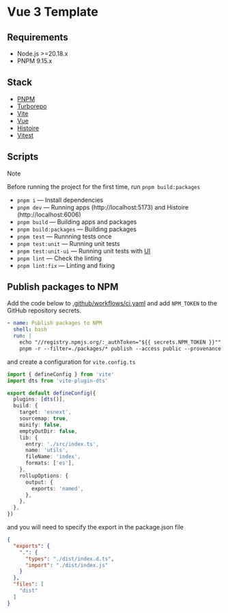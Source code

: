 # Vue 3 Template

## Requirements

- Node.js >=20.18.x
- PNPM 9.15.x

## Stack

- [PNPM](https://pnpm.io)
- [Turborepo](https://turbo.build/repo/docs)
- [Vite](https://vite.dev)
- [Vue](https://vuejs.org)
- [Histoire](https://histoire.dev)
- [Vitest](https://vitest.dev)

## Scripts

> [!NOTE]
> Before running the project for the first time, run `pnpm build:packages`

- `pnpm i` — Install dependencies
- `pnpm dev` — Running apps (http://localhost:5173) and Histoire (http://localhost:6006)
- `pnpm build` — Building apps and packages
- `pnpm build:packages` — Building packages
- `pnpm test` — Runnning tests once
- `pnpm test:unit` — Running unit tests
- `pnpm test:unit-ui` — Running unit tests with [UI](https://vitest.dev/guide/ui.html)
- `pnpm lint` — Check the linting
- `pnpm lint:fix` — Linting and fixing

## Publish packages to NPM

Add the code below to [.github/workflows/ci.yaml](.github/workflows/ci.yaml) and add `NPM_TOKEN` to the GitHub repository secrets.

```yaml
- name: Publish packages to NPM
  shell: bash
  run: |
    echo "//registry.npmjs.org/:_authToken="${{ secrets.NPM_TOKEN }}"" > ~/.npmrc
    pnpm -r --filter=./packages/* publish --access public --provenance
```

and create a configuration for `vite.config.ts`

```ts
import { defineConfig } from 'vite'
import dts from 'vite-plugin-dts'

export default defineConfig({
  plugins: [dts()],
  build: {
    target: 'esnext',
    sourcemap: true,
    minify: false,
    emptyOutDir: false,
    lib: {
      entry: './src/index.ts',
      name: 'utils',
      fileName: 'index',
      formats: ['es'],
    },
    rollupOptions: {
      output: {
        exports: 'named',
      },
    },
  },
})
```

and you will need to specify the export in the package.json file

```json
{
  "exports": {
    ".": {
      "types": "./dist/index.d.ts",
      "import": "./dist/index.js"
    }
  },
  "files": [
    "dist"
  ]
}
```
